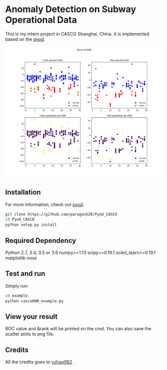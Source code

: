 # Anomaly Detection on Subway Operational Data 
This is my intern project in CASCO Shanghai, China. It is implemented based on the [pyod].
 
![](/examples/KNN.png)

## Installation 
For more information, check out [pyod].
```sh
git clone https://github.com/paragon520/Pyod_CASCO 
cd Pyod_CASCO
python setup.py install

``` 
## Required Dependency
Python 2.7, 3.4, 3.5 or 3.6
numpy>=1.13
scipy>=0.19.1
scikit_learn>=0.19.1
matplotlib
nose


## Test and run  

Simply run: 
```sh
cd example
python cascoKNN_example.py
```

## View your result 
ROC value and &rank will be printed on the cmd.
You can also save the scatter plots to png file.
 
## Credits
All the credits goes to  [yzhao062] .

 [pyod]: https://github.com/yzhao062/Pyod
[yzhao062]: https://github.com/yzhao062/Pyod
